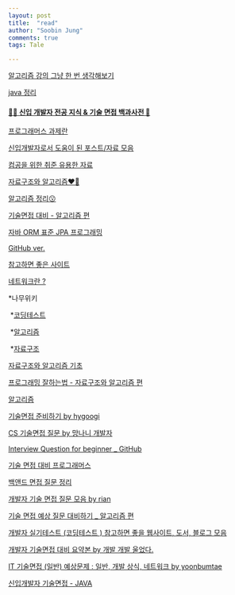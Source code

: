 ```yaml
---
layout: post
title:  "read"
author: "Soobin Jung"
comments: true
tags: Tale

---
```


[알고리즘 강의 그냥 한 번 생각해보기](https://edu.goorm.io/lecture/554/%EC%95%8C%EA%B3%A0%EB%A6%AC%EC%A6%98-%EB%AC%B8%EC%A0%9C%ED%95%B4%EA%B2%B0%EA%B8%B0%EB%B2%95-%EC%9E%85%EB%AC%B8)

[java 정리](https://velog.io/@gillog/Entity-DTO-VO-%EB%B0%94%EB%A1%9C-%EC%95%8C%EA%B8%B0)

#### [👶🏻 신입 개발자 전공 지식 & 기술 면접 백과사전 📖](https://gyoogle.dev/blog/)

[프로그래머스 과제란](https://itprogramming119.tistory.com/entry/02-IT-%EC%9B%B9-%EA%B0%9C%EB%B0%9C%EC%9E%90-%EA%B8%B0%EC%88%A0%EB%A9%B4%EC%A0%91-%EA%B8%B0%EC%B6%9C-2%ED%83%84)

[신입개발자로서 도움이 된 포스트/자료 모음](https://velog.io/@hyounglee/for-newbies)

[컴공을 위한 취준 유용한 자료](https://velog.io/@woo0_hooo/%EC%BB%B4%EA%B3%B5-%EC%B7%A8%EC%A4%80%EC%83%9D%EC%97%90%EA%B2%8C-%EC%9C%A0%EC%9A%A9%ED%95%9C-%EB%A7%81%ED%81%AC%EB%93%A4-%EC%A0%95%EB%A6%AC)

[자료구조와 알고리즘❤️🤍](https://blog.yena.io/studynote/2018/11/14/Algorithm-Basic.html)

[알고리즘 정리😗](https://librewiki.net/wiki/%EC%8B%9C%EB%A6%AC%EC%A6%88:%EC%88%98%ED%95%99%EC%9D%B8%EB%93%AF_%EA%B3%BC%ED%95%99%EC%95%84%EB%8B%8C_%EA%B3%B5%ED%95%99%EA%B0%99%EC%9D%80_%EC%BB%B4%ED%93%A8%ED%84%B0%EA%B3%BC%ED%95%99/%EC%95%8C%EA%B3%A0%EB%A6%AC%EC%A6%98_%EA%B8%B0%EC%B4%88)

[기술면접 대비 - 알고리즘 편](https://gmlwjd9405.github.io/2017/10/01/basic-concepts-of-development-algorithm.html)

[자바 ORM 표준 JPA 프로그래밍](https://velog.io/@conatuseus/series/%EC%9E%90%EB%B0%94-ORM-%ED%91%9C%EC%A4%80-JPA-%ED%94%84%EB%A1%9C%EA%B7%B8%EB%9E%98%EB%B0%8D-%EA%B8%B0%EB%B3%B8%ED%8E%B8)

[GitHub ver.](https://github.com/WeareSoft/tech-interview)

[참고하면 좋은 사이트](https://coding-restaurant.tistory.com/138?category=932529)

[네트워크란 ?](https://velog.io/@inyong_pang/%EB%84%A4%ED%8A%B8%EC%9B%8C%ED%81%ACNetwork%EB%9E%80) 

*나무위키 

​	*[코딩테스트](https://namu.wiki/w/%EC%BD%94%EB%94%A9%20%ED%85%8C%EC%8A%A4%ED%8A%B8)

​	*[알고리즘](https://namu.wiki/w/%EC%95%8C%EA%B3%A0%EB%A6%AC%EC%A6%98)

​	*[자료구조](https://namu.wiki/w/%EC%9E%90%EB%A3%8C%EA%B5%AC%EC%A1%B0)

[자료구조와 알고리즘 기초](https://juyeop.tistory.com/category/%EC%9E%90%EB%A3%8C%EA%B5%AC%EC%A1%B0%EC%99%80%20%EC%95%8C%EA%B3%A0%EB%A6%AC%EC%A6%98)

[프로그래밍 잘하는법 - 자료구조와 알고리즘 편](https://medium.com/@ghilbut/%ED%94%84%EB%A1%9C%EA%B7%B8%EB%9E%98%EB%B0%8D%EC%9D%84-%EC%9E%98%ED%95%98%EB%8A%94-5%EA%B0%80%EC%A7%80-%EB%B0%A9%EB%B2%95-1-%EC%9E%90%EB%A3%8C%EA%B5%AC%EC%A1%B0%EC%99%80-%EC%95%8C%EA%B3%A0%EB%A6%AC%EC%A6%98-%EA%B3%B5%EB%B6%80%ED%95%98%EA%B8%B0-ebf3a3f79ee2)

[알고리즘](https://librewiki.net/wiki/%EC%8B%9C%EB%A6%AC%EC%A6%88:%EC%88%98%ED%95%99%EC%9D%B8%EB%93%AF_%EA%B3%BC%ED%95%99%EC%95%84%EB%8B%8C_%EA%B3%B5%ED%95%99%EA%B0%99%EC%9D%80_%EC%BB%B4%ED%93%A8%ED%84%B0%EA%B3%BC%ED%95%99/%EC%95%8C%EA%B3%A0%EB%A6%AC%EC%A6%98_%EC%A4%91%EA%B8%89)









[기술면접 준비하기 by hygoogi](https://velog.io/@hygoogi/%EA%B8%B0%EC%88%A0%EB%A9%B4%EC%A0%91-%EC%A4%80%EB%B9%84%ED%95%98%EA%B8%B0)

[CS 기술면접 질문 by 망나니 개발자](https://mangkyu.tistory.com/88)

[Interview Question for beginner _ GitHub](https://github.com/SoobinJung1013/Interview_Question_for_Beginner)

[기술 면접 대비 프로그래머스](https://programmers.co.kr/posts/tag/%EA%B8%B0%EC%88%A0%EB%A9%B4%EC%A0%91%EB%8C%80%EB%B9%84)

[백앤드 면접 질문 정리](https://junjangsee.github.io/2019/05/15/interview/interview/)

[개발자 기술 면접 질문 모음  by rian](https://butter-shower.tistory.com/184)

[기술 면접 예상 질문 대비하기 _ 알고리즘 편](https://gmlwjd9405.github.io/2017/10/01/basic-concepts-of-development-algorithm.html)

[개발자 실기테스트 (코딩테스트 ) 참고하면 좋을 웹사이트, 도서, 블로그 모음](https://coding-restaurant.tistory.com/138?category=932529) 

[개발자 기술면접 대비 요약본 by 개발 개발 울었다.](https://wooaoe.tistory.com/51)

[IT 기술면접 (일반) 예상문제 : 일반, 개발 상식, 네트워크 by yoonbumtae](http://yoonbumtae.com/?p=2462)

[신입개발자 기술면접 - JAVA](https://sas-study.tistory.com/53)

